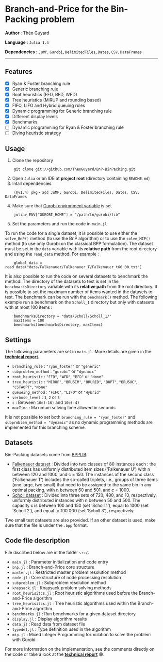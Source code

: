 # Branch-and-Price for the Bin-Packing problem

**Author** : Théo Guyard

**Language** : `Julia 1.4`

**Dependencies** : `JuMP`, `Gurobi`, `DelimitedFiles`, `Dates`, `CSV`, `DataFrames`

---

## Features

- [x] Ryan & Foster branching rule
- [x] Generic branching rule
- [x] Root heuristics (FFD, BFD, WFD)
- [x] Tree heuristics (MIRUP and rounding based)
- [x] FIFO, LIFO and Hybrid queuing rules
- [x] Dynamic programming for Generic branching rule
- [x] Different display levels
- [x] Benchmarks
- [ ] Dynamic programming for Ryan & Foster branching rule
- [ ] Diving heuristic strategy

## Usage

1. Clone the repository
```
    git clone git://github.com/TheoGuyard/BnP-BinPacking.git
```
2. Open `Julia` or an IDE at **project root** (directory containing `README.md`)
3. Intall dependencies
```
    (@v1.4) pkg> add JuMP, Gurobi, DelimitedFiles, Dates, CSV, DataFrames
```
4. Make sure that [Gurobi environment variable](https://github.com/JuliaOpt/Gurobi.jl) is set
```
    julia> ENV["GUROBI_HOME"] = "/path/to/gurobi/lib"
```
5. Set the parameters and run the code in `main.jl`

To run the code for a single dataset, it is possible to use either the `solve_BnP()` method (to use the BnP algorithm) or to use the `solve_MIP()` method (to use only Gurobi on the classical BPP formulation). The dataset must be set in the `data` variable with its **relative path** from the root directory and using the `read_data` method. For example :
```
    global data = read_data("data/Falkenauer/Falkenauer_T/Falkenauer_t60_00.txt")
```

It is also possible to run the code on several datasets to benchmark the method. The directory of the datasets to test is set in the `benchmarksDirectory` variable with its  **relative path** from the root directory. It is possible to set the maximum number of items wanted in the datasets to test. The benchmark can be run with the `benchmark()` method. The following example run a benchmark on the `Scholl_1` directory but only with datasets with at most 100 items :
```
    benchmarksDirectory = "data/Scholl/Scholl_1/"
    maxItems = 100
    benchmarks(benchmarksDirectory, maxItems)
```

## Settings

The following parameters are set in `main.jl`. More details are given in the **[technical report](tex/report.pdf)**.

* `branching_rule` : `"ryan_foster"` or `"generic"`
* `subproblem_method` : `"gurobi"` or `"dynamic"`
* `root_heuristic` : `"FFD"`, `"WFD"`, `"BFD"` or `"None"`
* `tree_heuristic` : `"MIRUP"`, `"BRUSIM"`, `"BRURED"`, `"BOPT"`, `"BRUSUC"`, `"CSTAOPT"`, `"None"`
* `queueing_method` : `"FIFO"`, `"LIFO"` or `"Hybrid"`
* `verbose_level` : `1`, `2` or `3`
* `ϵ` : Between `10e(-16)` and `10e(-4)`
* `maxTime` : Maximum solving time allowed in seconds

It is not possible to set both `branching_rule = "ryan_foster"` and `subproblem_method = "dynamic"` as no dynamic programming methods are implemented for this branching scheme.

## Datasets

Bin-Packing datasets come from [BPPLIB](http://or.dei.unibo.it/library/bpplib).

* [Falkenauer dataset](https://link.springer.com/article/10.1007/BF00226291) : Divided into two classes of 80 instances each : the first class has uniformly distributed item sizes (‘Falkenauer U’) with n between 120 and 1000, and c = 150. The instances of the second class (‘Falkenauer T’) includes the so-called triplets, i.e., groups of three items (one large, two small) that need to be assigned to the same bin in any optimal packing, with n between 60 and 501, and c = 1000.
* [Scholl dataset](https://www.sciencedirect.com/science/article/abs/pii/S0305054896000822) : Divided into three sets of 720, 480, and 10, respectively, uniformly distributed instances with n between 50 and 500. The capacity c is between 100 and 150 (set ‘Scholl 1’), equal to 1000 (set ‘Scholl 2’), and equal to 100 000 (set ‘Scholl 3’), respectively.

Two small test datasets are also provided. If an other dataset is used, make sure that the file is under the `.bpp` format.

## Code file description

File discribed below are in the folder `src/`.

* `main.jl` : Parameter initialization and code entry
* `bnp.jl` : Branch-and-Price core structure
* `master.jl` : Restricted master problem resolution method
* `node.jl` : Core structure of node processing resolution
* `subproblem.jl` : Subproblem resolution method
* `knapsack.jl` : Knapsack problem solving methods
* `root_heurisitcs.jl` : Root heuristic algorithms used before the Branch-and-Price algorithm
* `tree_heurisitcs.jl` : Tree heuristic algorithms used within the Branch-and-Price algorithm
* `benchmarks.jl` : Run benchmarks for a given dataset directory
* `display.jl` : Display algorithm results
* `data.jl` : Read data from dataset file
* `typedef.jl` : Type definition used in the algorithm
* `mip.jl` : Mixed Integer Programming formulation to solve the problem with Gurobi

For more information on the implementation, see the comments directly on the code or take a look at the **[technical report](tex/report.pdf)** 😁.

